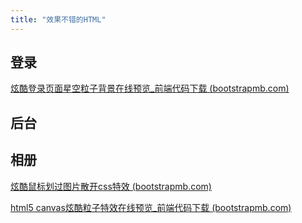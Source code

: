 ```yaml
---
title: "效果不错的HTML"
---
```


## 登录

[炫酷登录页面星空粒子背景在线预览_前端代码下载 (bootstrapmb.com)](http://www.bootstrapmb.com/item/10845/preview)



## 后台



## 相册

[炫酷鼠标划过图片散开css特效 (bootstrapmb.com)](http://www.bootstrapmb.com/item/9946)







[html5 canvas炫酷粒子特效在线预览_前端代码下载 (bootstrapmb.com)](http://www.bootstrapmb.com/item/5829/preview)
